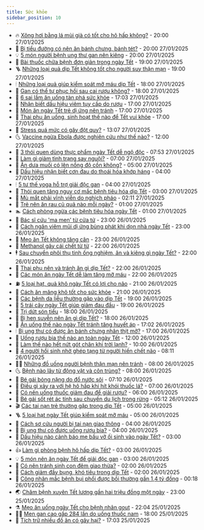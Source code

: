 ```yaml
---
title: Sức khỏe
sidebar_position: 10
---
```


<!-- vnexpress-suc-khoe:START -->
- 🔥 [Xông hơi bằng lá mùi già có tốt cho hô hấp không?](https://vnexpress.net/xong-hoi-bang-la-mui-gia-co-tot-cho-ho-hap-khong-4843213.html) - 20:00 27/01/2025
- 🥰 [Bị tiểu đường có nên ăn bánh chưng, bánh tét?](https://vnexpress.net/bi-tieu-duong-co-nen-an-banh-chung-banh-tet-4843057.html) - 20:00 27/01/2025
- 💡 [5 món người bệnh ung thư gan nên kiêng](https://vnexpress.net/5-mon-nguoi-benh-ung-thu-gan-nen-kieng-4843054.html) - 20:00 27/01/2025
- 🤗 [Bài thuốc chữa bệnh đơn giản trong ngày Tết](https://vnexpress.net/bai-thuoc-chua-benh-don-gian-trong-ngay-tet-4841953.html) - 19:00 27/01/2025
- 🪜 [Những loại quả dịp Tết không tốt cho người suy thận mạn](https://vnexpress.net/nhung-loai-qua-dip-tet-khong-tot-cho-nguoi-suy-than-man-4843470.html) - 19:00 27/01/2025
- 🕯 [Những loại quả giúp kiểm soát mỡ máu dịp Tết](https://vnexpress.net/nhung-loai-qua-giup-kiem-soat-mo-mau-dip-tet-4843216.html) - 18:00 27/01/2025
- 🤭 [Gan có thể tự phục hồi sau cai rượu không?](https://vnexpress.net/gan-co-the-tu-phuc-hoi-sau-cai-ruou-khong-4842735.html) - 18:00 27/01/2025
- 👀 [6 sai lầm ăn uống tàn phá sức khỏe](https://vnexpress.net/6-sai-lam-an-uong-tan-pha-suc-khoe-4842077.html) - 17:03 27/01/2025
- 🌋 [Nhận biết dấu hiệu viêm tụy cấp do rượu](https://vnexpress.net/nhan-biet-dau-hieu-viem-tuy-cap-do-ruou-4843352.html) - 17:00 27/01/2025
- 🫶 [Món ăn ngày Tết trẻ dị ứng nên tránh](https://vnexpress.net/mon-an-ngay-tet-tre-di-ung-nen-tranh-4843207.html) - 17:00 27/01/2025
- 🦆 [Thai phụ ăn uống, sinh hoạt thế nào để Tết vui khỏe](https://vnexpress.net/thai-phu-an-uong-sinh-hoat-the-nao-de-tet-vui-khoe-4843203.html) - 17:00 27/01/2025
- 🚀 [Stress quá mức có gây đột quỵ?](https://vnexpress.net/stress-qua-muc-co-gay-dot-quy-4839658.html) - 13:07 27/01/2025
- 🌜 [Vaccine ngừa Ebola được nghiên cứu như thế nào?](https://vnexpress.net/vaccine-ngua-ebola-duoc-nghien-cuu-nhu-the-nao-4842975.html) - 12:00 27/01/2025
- 🧰 [3 thói quen dùng thực phẩm ngày Tết dễ ngộ độc](https://vnexpress.net/3-thoi-quen-dung-thuc-pham-ngay-tet-de-ngo-doc-4842097.html) - 07:53 27/01/2025
- 💫 [Làm gì giảm tình trạng say nguội?](https://vnexpress.net/lam-gi-giam-tinh-trang-say-nguoi-4843645.html) - 07:00 27/01/2025
- 🌝 [Ăn dưa muối có lên nồng độ cồn không?](https://vnexpress.net/an-dua-muoi-co-len-nong-do-con-khong-4843646.html) - 05:00 27/01/2025
- 🗽 [Dấu hiệu nhận biết cơn đau do thoái hóa khớp háng](https://vnexpress.net/dau-hieu-nhan-biet-con-dau-do-thoai-hoa-khop-hang-4843452.html) - 04:00 27/01/2025
- 🕯 [5 tư thế yoga hỗ trợ giải độc gan](https://vnexpress.net/5-tu-the-yoga-ho-tro-giai-doc-gan-4843405.html) - 04:00 27/01/2025
- 🦅 [Thói quen tăng nguy cơ mắc bệnh tiêu hóa dịp Tết](https://vnexpress.net/thoi-quen-tang-nguy-co-mac-benh-tieu-hoa-dip-tet-4842890.html) - 03:00 27/01/2025
- 🦆 [Mù mắt phải vĩnh viễn do nghịch pháo](https://vnexpress.net/mu-mat-phai-vinh-vien-do-nghich-phao-4843717.html) - 02:11 27/01/2025
- 🎊 [Trẻ nên ăn rau củ quả nào mỗi ngày?](https://vnexpress.net/tre-nen-an-rau-cu-qua-nao-moi-ngay-4843250.html) - 01:00 27/01/2025
- 🏊 [Cách phòng ngừa các bệnh tiêu hóa ngày Tết](https://vnexpress.net/cach-phong-ngua-cac-benh-tieu-hoa-ngay-tet-4843003.html) - 01:00 27/01/2025
- 📝 [Bác sĩ cứu &#39;ma men&#39; từ cửa tử](https://vnexpress.net/bac-si-cuu-ma-men-tu-cua-tu-4835039.html) - 23:00 26/01/2025
- 💯 [Cách ngăn viêm mũi dị ứng bùng phát khi dọn nhà ngày Tết](https://vnexpress.net/cach-ngan-viem-mui-di-ung-bung-phat-khi-don-nha-ngay-tet-4843051.html) - 23:00 26/01/2025
- 🌊 [Mẹo ăn Tết không tăng cân](https://vnexpress.net/meo-an-tet-khong-tang-can-4843005.html) - 23:00 26/01/2025
- 🚀 [Methanol gây cái chết từ từ](https://vnexpress.net/methanol-gay-cai-chet-tu-tu-4843167.html) - 22:00 26/01/2025
- 🕴 [Sau chuyển phôi thụ tinh ống nghiệm, ăn và kiêng gì ngày Tết?](https://vnexpress.net/sau-chuyen-phoi-thu-tinh-ong-nghiem-an-va-kieng-gi-ngay-tet-4843446.html) - 22:00 26/01/2025
- 🗽 [Thai phụ nên và tránh ăn gì dịp Tết?](https://vnexpress.net/thai-phu-nen-va-tranh-an-gi-dip-tet-4843196.html) - 22:00 26/01/2025
- 🎡 [Các món ăn ngày Tết dễ làm tăng mỡ máu](https://vnexpress.net/cac-mon-an-ngay-tet-de-lam-tang-mo-mau-4843185.html) - 22:00 26/01/2025
- ⛽️ [5 loại hạt, quả khô ngày Tết có lợi cho não](https://vnexpress.net/5-loai-hat-qua-kho-ngay-tet-co-loi-cho-nao-4843356.html) - 21:00 26/01/2025
- 🦆 [Cách ăn măng khô tốt cho sức khỏe](https://vnexpress.net/cach-an-mang-kho-tot-cho-suc-khoe-4843189.html) - 21:00 26/01/2025
- 🤩 [Các bệnh da liễu thường gặp vào dịp Tết](https://vnexpress.net/cac-benh-da-lieu-thuong-gap-vao-dip-tet-4843467.html) - 19:00 26/01/2025
- 🦒 [5 trái cây ngày Tết giúp giảm đau đầu](https://vnexpress.net/5-trai-cay-ngay-tet-giup-giam-dau-dau-4842211.html) - 19:00 26/01/2025
- 💫 [Trị dứt són tiểu](https://vnexpress.net/tri-dut-son-tieu-4843451.html) - 18:00 26/01/2025
- 🐘 [Bị hen suyễn nên ăn gì dịp Tết?](https://vnexpress.net/bi-hen-suyen-nen-an-gi-dip-tet-4843238.html) - 18:00 26/01/2025
- 🚀 [Ăn uống thế nào ngày Tết tránh tăng huyết áp](https://vnexpress.net/an-uong-the-nao-ngay-tet-tranh-tang-huyet-ap-4843526.html) - 17:02 26/01/2025
- 🕯 [Bị ung thư có được ăn bánh chưng nhân thịt mỡ?](https://vnexpress.net/bi-ung-thu-co-duoc-an-banh-chung-nhan-thit-mo-4843351.html) - 17:00 26/01/2025
- 🦏 [Uống rượu bia thế nào an toàn ngày Tết](https://vnexpress.net/uong-ruou-bia-the-nao-an-toan-ngay-tet-4841803.html) - 12:00 26/01/2025
- 🦄 [Làm thế nào hết nứt gót chân khi trời lạnh?](https://vnexpress.net/lam-the-nao-het-nut-got-chan-khi-troi-lanh-4843444.html) - 10:00 26/01/2025
- 🦒 [4 người hồi sinh nhờ ghép tạng từ người hiến chết não](https://vnexpress.net/4-nguoi-hoi-sinh-nho-ghep-tang-tu-nguoi-hien-chet-nao-4843506.html) - 08:11 26/01/2025
- 👨‍🏫 [Những đồ uống người bệnh thận mạn nên tránh](https://vnexpress.net/nhung-do-uong-nguoi-benh-than-man-nen-tranh-4843437.html) - 08:00 26/01/2025
- 🌜 [Bệnh nào lây từ động vật và côn trùng?](https://vnexpress.net/benh-nao-lay-tu-dong-vat-va-con-trung-4842546.html) - 08:00 26/01/2025
- 🚀 [Bé gái bỏng nặng do đổ nước sôi](https://vnexpress.net/be-gai-bong-nang-do-do-nuoc-soi-4843560.html) - 07:10 26/01/2025
- 💃 [Điều gì xảy ra với hệ hô hấp khi hít khói thuốc lá?](https://vnexpress.net/dieu-gi-xay-ra-voi-he-ho-hap-khi-hit-khoi-thuoc-la-4843042.html) - 07:00 26/01/2025
- 💯 [Có nên uống thuốc giảm đau để giải rượu?](https://vnexpress.net/co-nen-uong-thuoc-giam-dau-de-giai-ruou-4838457.html) - 06:00 26/01/2025
- 🤔 [Bé gái sốt rét ác tính sau chuyến du lịch trong rừng](https://vnexpress.net/be-gai-sot-ret-ac-tinh-sau-chuyen-du-lich-trong-rung-4843432.html) - 05:12 26/01/2025
- 🎬 [Các tai nạn trẻ thường gặp trong dịp Tết](https://vnexpress.net/cac-tai-nan-tre-thuong-gap-trong-dip-tet-4843221.html) - 05:00 26/01/2025
- 🪜 [5 loại hạt ngày Tết giúp kiểm soát mỡ máu](https://vnexpress.net/5-loai-hat-ngay-tet-giup-kiem-soat-mo-mau-4842988.html) - 05:00 26/01/2025
- 🦣 [Cách sơ cứu người bị tai nạn giao thông](https://vnexpress.net/cach-so-cuu-nguoi-bi-tai-nan-giao-thong-4843317.html) - 04:00 26/01/2025
- 🧐 [Bị ung thư có được uống rượu bia?](https://vnexpress.net/bi-ung-thu-co-duoc-uong-ruou-bia-4842759.html) - 04:00 26/01/2025
- 🤡 [Dấu hiệu nào cảnh báo mẹ bầu vỡ ối sinh vào ngày Tết?](https://vnexpress.net/dau-hieu-nao-canh-bao-me-bau-vo-oi-sinh-vao-ngay-tet-4843172.html) - 03:00 26/01/2025
- 👍 [Làm gì phòng bệnh hô hấp dịp Tết?](https://vnexpress.net/lam-gi-phong-benh-ho-hap-dip-tet-4843166.html) - 03:00 26/01/2025
- 💡 [5 món nên ăn ngày Tết để giải độc gan](https://vnexpress.net/5-mon-nen-an-ngay-tet-de-giai-doc-gan-4842995.html) - 03:00 26/01/2025
- 💯 [Có nên tránh sinh con đêm giao thừa?](https://vnexpress.net/co-nen-tranh-sinh-con-dem-giao-thua-4840700.html) - 02:00 26/01/2025
- 🧠 [Cách giảm đầy bụng, khó tiêu trong dịp Tết](https://vnexpress.net/cach-giam-day-bung-kho-tieu-trong-dip-tet-4842997.html) - 02:00 26/01/2025
- 🎡 [Công nhân mắc bệnh bụi phổi được bồi thường gần 1,4 tỷ đồng](https://vnexpress.net/cong-nhan-mac-benh-bui-phoi-duoc-boi-thuong-gan-1-4-ty-dong-4843378.html) - 00:18 26/01/2025
- 🌏 [Chăm bệnh xuyên Tết lương gần hai triệu đồng một ngày](https://vnexpress.net/cham-benh-xuyen-tet-luong-gan-hai-trieu-dong-mot-ngay-4842303.html) - 23:00 25/01/2025
- ⚗️ [Mẹo ăn uống ngày Tết cho bệnh nhân gout](https://vnexpress.net/meo-an-uong-ngay-tet-cho-benh-nhan-gout-4842947.html) - 22:04 25/01/2025
- 👨‍🏫 [Men gan cao gấp 284 lần do uống thuốc nam](https://vnexpress.net/men-gan-cao-gap-284-lan-do-uong-thuoc-nam-4843143.html) - 18:00 25/01/2025
- 🤖 [Tích trữ nhiều đồ ăn có gây hại?](https://vnexpress.net/tich-tru-nhieu-do-an-co-gay-hai-4842368.html) - 17:03 25/01/2025<!-- vnexpress-suc-khoe:END -->
